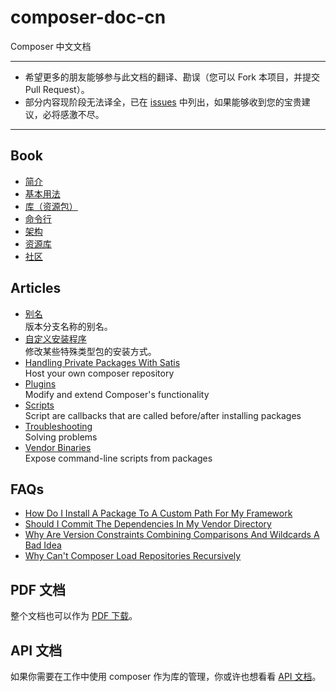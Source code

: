 composer-doc-cn
===============

Composer 中文文档

---

- 希望更多的朋友能够参与此文档的翻译、勘误（您可以 Fork 本项目，并提交 Pull Request）。
- 部分内容现阶段无法译全，已在 [issues](https://github.com/5-say/composer-doc-cn/issues) 中列出，如果能够收到您的宝贵建议，必将感激不尽。

---

## Book
- [简介](/cn-introduction/00-intro.md)
- [基本用法](/cn-introduction/01-basic-usage.md)
- [库（资源包）](/cn-introduction/02-libraries.md)
- [命令行](/cn-introduction/03-cli.md)
- [架构](/cn-introduction/04-schema.md)
- [资源库](/cn-introduction/05-repositories.md)
- [社区](/cn-introduction/06-community.md)

## Articles
- [别名](/cn-introduction/articles/aliases.md)  
版本分支名称的别名。
- [自定义安装程序](/cn-introduction/articles/custom-installers.md)  
修改某些特殊类型包的安装方式。
- [Handling Private Packages With Satis](/cn-introduction/articles/handling-private-packages-with-satis.md)  
Host your own composer repository
- [Plugins](/cn-introduction/articles/plugins.md)  
Modify and extend Composer's functionality
- [Scripts](/cn-introduction/articles/scripts.md)  
Script are callbacks that are called before/after installing packages
- [Troubleshooting](/cn-introduction/articles/troubleshooting.md)  
Solving problems
- [Vendor Binaries](/cn-introduction/articles/vendor-binaries.md)  
Expose command-line scripts from packages

## FAQs

- [How Do I Install A Package To A Custom Path For My Framework](/cn-introduction/faqs/how-do-i-install-a-package-to-a-custom-path-for-my-framework.md)
- [Should I Commit The Dependencies In My Vendor Directory](/cn-introduction/faqs/should-i-commit-the-dependencies-in-my-vendor-directory.md)
- [Why Are Version Constraints Combining Comparisons And Wildcards A Bad Idea](/cn-introduction/faqs/why-are-version-constraints-combining-comparisons-and-wildcards-a-bad-idea.md)
- [Why Can't Composer Load Repositories Recursively](/cn-introduction/faqs/why-can%27t-composer-load-repositories-recursively.md)

## PDF 文档

整个文档也可以作为 [PDF 下载](http://getcomposer.org/book.pdf)。

## API 文档

如果你需要在工作中使用 composer 作为库的管理，你或许也想看看 [API 文档](http://getcomposer.org/apidoc/master/index.html)。